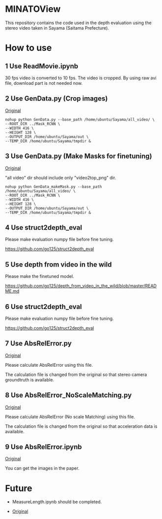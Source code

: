 # MINATOView

This repository contains the code used in the depth evaluation using the stereo video taken in Sayama (Saitama Prefecture).

# How to use

## 1 Use ReadMovie.ipynb

30 fps video is converted to 10 fps. The video is cropped. By using raw avi file, download part is not needed now.

## 2 Use GenData.py (Crop images)

[Original](https://github.com/go125/PrepareDataForDFV)

```script
nohup python GenData.py --base_path /home/ubuntu/Sayama/all_video/ \
--ROOT_DIR ../Mask_RCNN \
--WIDTH 416 \
--HEIGHT 128 \
--OUTPUT_DIR /home/ubuntu/Sayama/out \
--TEMP_DIR /home/ubuntu/Sayama/tmpdir &
```

## 3 Use GenData.py (Make Masks for finetuning)

[Original](https://github.com/go125/PrepareDataForDFV)

"all video" dir should include only "video2top_png" dir.

```script
nohup python GenData_makeMask.py --base_path /home/ubuntu/Sayama/all_video/ \
--ROOT_DIR ../Mask_RCNN \
--WIDTH 416 \
--HEIGHT 128 \
--OUTPUT_DIR /home/ubuntu/Sayama/out \
--TEMP_DIR /home/ubuntu/Sayama/tmpdir &
```


## 4 Use struct2depth_eval

Please make evaluation numpy file before fine tuning.

https://github.com/go125/struct2depth_eval

## 5 Use depth from video in the wild

Please make the finetuned model.

https://github.com/go125/depth_from_video_in_the_wild/blob/master/README.md

## 6 Use struct2depth_eval

Please make evaluation numpy file before fine tuning.

https://github.com/go125/struct2depth_eval

## 7 Use AbsRelError.py

[Original](https://github.com/go125/SfmLearner_eval)

Please calculate AbsRelError using this file.

The calculation file is changed from the original so that stereo camera groundtruth is available.

## 8 Use AbsRelError_NoScaleMatching.py

[Original](https://github.com/go125/SfmLearner_eval)

Please calculate AbsRelError (No scale Matching) using this file.

The calculation file is changed from the original so that acceleration data is available.

## 9 Use AbsRelError.ipynb

[Original](https://github.com/go125/SfmLearner_eval)

You can get the images in the paper.

# Future

- MeasureLength.ipynb should be completed.

 - [Original](https://github.com/go125/MeasureLengthTest)
